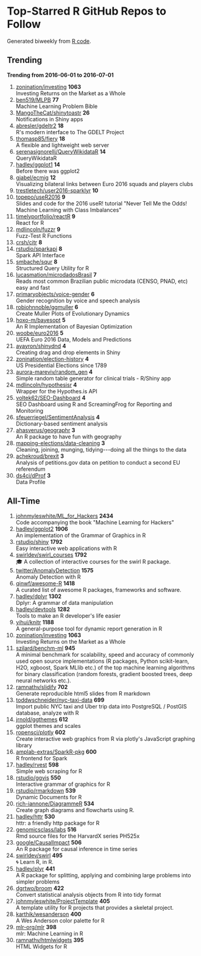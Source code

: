 # Top-Starred R GitHub Repos to Follow

Generated biweekly from [R code](https://github.com/qinwf/awesome-R/blob/master/trending_repo.R).

## Trending

**Trending from 2016-06-01 to 2016-07-01**

1. [zonination/investing](https://github.com/zonination/investing) **1063**<br/>Investing Returns on the Market as a Whole
1. [ben519/MLPB](https://github.com/ben519/MLPB) **77**<br/>Machine Learning Problem Bible
1. [MangoTheCat/shinytoastr](https://github.com/MangoTheCat/shinytoastr) **26**<br/>Notifications in Shiny apps
1. [abresler/gdeltr2](https://github.com/abresler/gdeltr2) **18**<br/>R's modern interface to The GDELT Project
1. [thomasp85/fiery](https://github.com/thomasp85/fiery) **18**<br/>A flexible and lightweight web server
1. [serenasignorelli/QueryWikidataR](https://github.com/serenasignorelli/QueryWikidataR) **14**<br/>QueryWikidataR
1. [hadley/ggplot1](https://github.com/hadley/ggplot1) **14**<br/>Before there was ggplot2
1. [gjabel/ecmig](https://github.com/gjabel/ecmig) **12**<br/>Visualizing bilateral links between Euro 2016 squads and players clubs
1. [trestletech/user2016-sparklyr](https://github.com/trestletech/user2016-sparklyr) **10**<br/>
1. [topepo/useR2016](https://github.com/topepo/useR2016) **9**<br/>Slides and code for the 2016 useR! tutorial "Never Tell Me the Odds! Machine Learning with Class Imbalances"
1. [timelyportfolio/reactR](https://github.com/timelyportfolio/reactR) **9**<br/>React for R
1. [mdlincoln/fuzzr](https://github.com/mdlincoln/fuzzr) **9**<br/>Fuzz-Test R Functions
1. [crsh/citr](https://github.com/crsh/citr) **8**<br/>
1. [rstudio/sparkapi](https://github.com/rstudio/sparkapi) **8**<br/>Spark API Interface
1. [smbache/squr](https://github.com/smbache/squr) **8**<br/>Structured Query Utility for R
1. [lucasmation/microdadosBrasil](https://github.com/lucasmation/microdadosBrasil) **7**<br/>Reads most common Brazilian public microdata (CENSO, PNAD, etc) easy and fast
1. [primaryobjects/voice-gender](https://github.com/primaryobjects/voice-gender) **6**<br/>Gender recognition by voice and speech analysis
1. [robjohnnoble/ggmuller](https://github.com/robjohnnoble/ggmuller) **6**<br/>Create Muller Plots of Evolutionary Dynamics
1. [hoxo-m/bayesopt](https://github.com/hoxo-m/bayesopt) **5**<br/>An R Implementation of Bayesian Optimization
1. [woobe/euro2016](https://github.com/woobe/euro2016) **5**<br/>UEFA Euro 2016 Data, Models and Predictions
1. [ayayron/shinydnd](https://github.com/ayayron/shinydnd) **4**<br/>Creating drag and drop elements in Shiny
1. [zonination/election-history](https://github.com/zonination/election-history) **4**<br/>US Presidential Elections since 1789
1. [aurora-mareviv/random_gen](https://github.com/aurora-mareviv/random_gen) **4**<br/>Simple random table generator for clinical trials - R/Shiny app
1. [mdlincoln/hypothesisr](https://github.com/mdlincoln/hypothesisr) **4**<br/>Wrapper for the Hypothes.is API
1. [voltek62/SEO-Dashboard](https://github.com/voltek62/SEO-Dashboard) **4**<br/>SEO Dashboard using R and ScreamingFrog for Reporting and Monitoring 
1. [sfeuerriegel/SentimentAnalysis](https://github.com/sfeuerriegel/SentimentAnalysis) **4**<br/>Dictionary-based sentiment analysis
1. [ahasverus/geographr](https://github.com/ahasverus/geographr) **3**<br/>An R package to have fun with geography
1. [mapping-elections/data-cleaning](https://github.com/mapping-elections/data-cleaning) **3**<br/>Cleaning, joining, munging, tidying---doing all the things to the data
1. [achekroud/brexit](https://github.com/achekroud/brexit) **3**<br/>Analysis of petitions.gov data on petition to conduct a second EU referendum
1. [ds4ci/dProf](https://github.com/ds4ci/dProf) **3**<br/>Data Profile


## All-Time

1. [johnmyleswhite/ML_for_Hackers](https://github.com/johnmyleswhite/ML_for_Hackers) **2434**<br/>Code accompanying the book "Machine Learning for Hackers"
1. [hadley/ggplot2](https://github.com/hadley/ggplot2) **1906**<br/>An implementation of the Grammar of Graphics in R
1. [rstudio/shiny](https://github.com/rstudio/shiny) **1792**<br/>Easy interactive web applications with R
1. [swirldev/swirl_courses](https://github.com/swirldev/swirl_courses) **1792**<br/>:mortar_board: A collection of interactive courses for the swirl R package.
1. [twitter/AnomalyDetection](https://github.com/twitter/AnomalyDetection) **1575**<br/>Anomaly Detection with R
1. [qinwf/awesome-R](https://github.com/qinwf/awesome-R) **1418**<br/>A curated list of awesome R packages, frameworks and software.
1. [hadley/dplyr](https://github.com/hadley/dplyr) **1302**<br/>Dplyr: A grammar of data manipulation
1. [hadley/devtools](https://github.com/hadley/devtools) **1282**<br/>Tools to make an R developer's life easier
1. [yihui/knitr](https://github.com/yihui/knitr) **1188**<br/>A general-purpose tool for dynamic report generation in R
1. [zonination/investing](https://github.com/zonination/investing) **1063**<br/>Investing Returns on the Market as a Whole
1. [szilard/benchm-ml](https://github.com/szilard/benchm-ml) **945**<br/>A minimal benchmark for scalability, speed and accuracy of commonly used open source implementations (R packages, Python scikit-learn, H2O, xgboost, Spark MLlib etc.) of the top machine learning algorithms for binary classification (random forests, gradient boosted trees, deep neural networks etc.).
1. [ramnathv/slidify](https://github.com/ramnathv/slidify) **702**<br/>Generate reproducible html5 slides from R markdown
1. [toddwschneider/nyc-taxi-data](https://github.com/toddwschneider/nyc-taxi-data) **699**<br/>Import public NYC taxi and Uber trip data into PostgreSQL / PostGIS database, analyze with R
1. [jrnold/ggthemes](https://github.com/jrnold/ggthemes) **612**<br/>ggplot themes and scales
1. [ropensci/plotly](https://github.com/ropensci/plotly) **602**<br/>Create interactive web graphics from R via plotly's JavaScript graphing library
1. [amplab-extras/SparkR-pkg](https://github.com/amplab-extras/SparkR-pkg) **600**<br/>R frontend for Spark
1. [hadley/rvest](https://github.com/hadley/rvest) **598**<br/>Simple web scraping for R
1. [rstudio/ggvis](https://github.com/rstudio/ggvis) **550**<br/>Interactive grammar of graphics for R
1. [rstudio/rmarkdown](https://github.com/rstudio/rmarkdown) **539**<br/>Dynamic Documents for R
1. [rich-iannone/DiagrammeR](https://github.com/rich-iannone/DiagrammeR) **534**<br/>Create graph diagrams and flowcharts using R.
1. [hadley/httr](https://github.com/hadley/httr) **530**<br/>httr: a friendly http package for R
1. [genomicsclass/labs](https://github.com/genomicsclass/labs) **516**<br/>Rmd source files for the HarvardX series PH525x
1. [google/CausalImpact](https://github.com/google/CausalImpact) **506**<br/>An R package for causal inference in time series
1. [swirldev/swirl](https://github.com/swirldev/swirl) **495**<br/>:cyclone: Learn R, in R.
1. [hadley/plyr](https://github.com/hadley/plyr) **441**<br/>A R package for splitting, applying and combining large problems into simpler problems
1. [dgrtwo/broom](https://github.com/dgrtwo/broom) **422**<br/>Convert statistical analysis objects from R into tidy format
1. [johnmyleswhite/ProjectTemplate](https://github.com/johnmyleswhite/ProjectTemplate) **405**<br/>A template utility for R projects that provides a skeletal project.
1. [karthik/wesanderson](https://github.com/karthik/wesanderson) **400**<br/>A Wes Anderson color palette for R
1. [mlr-org/mlr](https://github.com/mlr-org/mlr) **398**<br/>mlr: Machine Learning in R 
1. [ramnathv/htmlwidgets](https://github.com/ramnathv/htmlwidgets) **395**<br/>HTML Widgets for R


